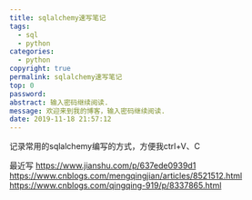 ```yaml
---
title: sqlalchemy速写笔记
tags:
  - sql
  - python
categories:
  - python
copyright: true
permalink: sqlalchemy速写笔记
top: 0
password: 
abstract: 输入密码继续阅读.
message: 欢迎来到我的博客，输入密码继续阅读.
date: 2019-11-18 21:57:12
---
```


记录常用的sqlalchemy编写的方式，方便我ctrl+V、C

<!--more-->

最近写
https://www.jianshu.com/p/637ede0939d1 
https://www.cnblogs.com/mengqingjian/articles/8521512.html
https://www.cnblogs.com/qingqing-919/p/8337865.html


